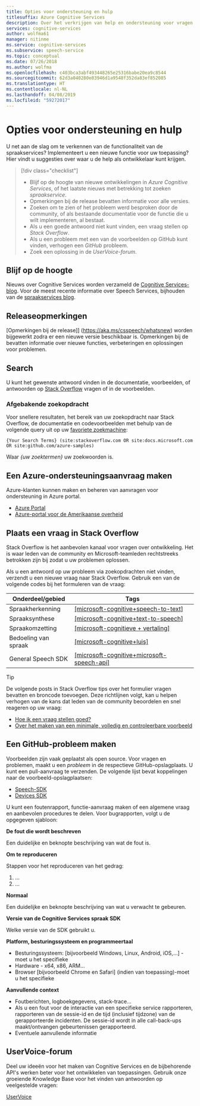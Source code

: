```yaml
---
title: Opties voor ondersteuning en hulp
titlesuffix: Azure Cognitive Services
description: Over het verkrijgen van help en ondersteuning voor vragen en problemen bij het maken van toepassingen die zijn geïntegreerd met de Speech-Service
services: cognitive-services
author: wolfma61
manager: nitinme
ms.service: cognitive-services
ms.subservice: speech-service
ms.topic: conceptual
ms.date: 07/26/2018
ms.author: wolfma
ms.openlocfilehash: c403bca3abf493448265e25316babe20ea9c8544
ms.sourcegitcommit: 62d3a040280e83946d1a9548f352da83ef852085
ms.translationtype: HT
ms.contentlocale: nl-NL
ms.lasthandoff: 04/08/2019
ms.locfileid: "59272017"
---
```

# <a name="support-and-help-options"></a>Opties voor ondersteuning en hulp

U net aan de slag om te verkennen van de functionaliteit van de spraakservices? Implementeert u een nieuwe functie voor uw toepassing? Hier vindt u suggesties over waar u de help als ontwikkelaar kunt krijgen.

> [!div class="checklist"]
> * Blijf op de hoogte van nieuwe ontwikkelingen in *Azure Cognitive Services*, of het laatste nieuws met betrekking tot zoeken *spraakservice*.
> * Opmerkingen bij de release bevatten informatie voor alle versies.
> * Zoeken om te zien of het probleem werd besproken door de community, of als bestaande documentatie voor de functie die u wilt implementeren, al bestaat.
> * Als u een goede antwoord niet kunt vinden, een vraag stellen op *Stack Overflow*.
> * Als u een probleem met een van de voorbeelden op GitHub kunt vinden, verhogen een *GitHub* probleem.
> * Zoek een oplossing in de *UserVoice-forum*.

## <a name="stay-informed"></a>Blijf op de hoogte

Nieuws over Cognitive Services worden verzameld de [Cognitive Services-blog](https://azure.microsoft.com/blog/topics/cognitive-services/). Voor de meest recente informatie over Speech Services, bijhouden van de [spraakservices blog](https://azure.microsoft.com/blog/tag/speech-service/).

## <a name="release-notes"></a>Releaseopmerkingen

[Opmerkingen bij de release]] (https://aka.ms/csspeech/whatsnew) worden bijgewerkt zodra er een nieuwe versie beschikbaar is. Opmerkingen bij de bevatten informatie over nieuwe functies, verbeteringen en oplossingen voor problemen.

## <a name="search"></a>Search

U kunt het gewenste antwoord vinden in de documentatie, voorbeelden, of antwoorden op [Stack Overflow](https://www.stackoverflow.com) vragen of in de voorbeelden.

### <a name="scoped-search"></a>Afgebakende zoekopdracht

Voor snellere resultaten, het bereik van uw zoekopdracht naar Stack Overflow, de documentatie en codevoorbeelden met behulp van de volgende query uit op uw [favoriete zoekmachine](https://bing.com):

```
{Your Search Terms} (site:stackoverflow.com OR site:docs.microsoft.com OR site:github.com/azure-samples)
```

Waar *{uw zoektermen}* uw zoekwoorden is.

## <a name="create-an-azure-support-request"></a>Een Azure-ondersteuningsaanvraag maken

Azure-klanten kunnen maken en beheren van aanvragen voor ondersteuning in Azure portal.

* [Azure Portal](https://ms.portal.azure.com/#blade/Microsoft_Azure_Support/HelpAndSupportBlade/overview)
* [Azure-portal voor de Amerikaanse overheid](https://portal.azure.us)

## <a name="post-a-question-to-stack-overflow"></a>Plaats een vraag in Stack Overflow

Stack Overflow is het aanbevolen kanaal voor vragen over ontwikkeling. Het is waar leden van de community en Microsoft-teamleden rechtstreeks betrokken zijn bij zodat u uw problemen oplossen.

Als u een antwoord op uw probleem via zoekopdrachten niet vinden, verzendt u een nieuwe vraag naar Stack Overflow. Gebruik een van de volgende codes bij het formuleren van de vraag:

|Onderdeel/gebied  |Tags  |
|---------|---------|
|Spraakherkenning |[[microsoft-cognitive+speech-to-text]](https://stackoverflow.com/questions/tagged/microsoft-cognitive+speech-to-text)|
|Spraaksynthese |[[microsoft-cognitive+text-to-speech]](https://stackoverflow.com/questions/tagged/microsoft-cognitive+text-to-speech)|
|Spraakomzetting |[[microsoft-cognitieve + vertaling]](https://stackoverflow.com/questions/tagged/microsoft-cognitive+translation)|
|Bedoeling van spraak |[[microsoft-cognitive+luis]](https://stackoverflow.com/questions/tagged/microsoft-cognitive+luis)|
|General Speech SDK |[[microsoft-cognitive+microsoft-speech-api]](https://stackoverflow.com/questions/tagged/microsoft-cognitive+microsoft-speech-api)|

> [!TIP]
> De volgende posts in Stack Overflow tips over het formulier vragen bevatten en broncode toevoegen. Deze richtlijnen volgt, kan u helpen verhogen van de kans dat leden van de community beoordelen en snel reageren op uw vraag:  
> * [Hoe ik een vraag stellen goed?](https://stackoverflow.com/help/how-to-ask)
> * [Over het maken van een minimale, volledig en controleerbare voorbeeld](https://stackoverflow.com/help/mcve)

## <a name="create-a-github-issue"></a>Een GitHub-probleem maken

Voorbeelden zijn vaak geplaatst als open source. Voor vragen en problemen, maakt u een *probleem* in de respectieve GitHub-opslagplaats. U kunt een pull-aanvraag te verzenden. De volgende lijst bevat koppelingen naar de voorbeeld-opslagplaatsen:

* [Speech-SDK](https://github.com/Azure-Samples/cognitive-services-speech-sdk/issues)
* [Devices SDK](https://github.com/Azure-Samples/Cognitive-Services-Speech-Devices-SDK/issues)

U kunt een foutenrapport, functie-aanvraag maken of een algemene vraag en aanbevolen procedures te delen. Voor bugrapporten, volgt u de opgegeven sjabloon:

**De fout die wordt beschreven**

Een duidelijke en beknopte beschrijving van wat de fout is.

**Om te reproduceren**

Stappen voor het reproduceren van het gedrag:
1. ...
2. ...

**Normaal**

Een duidelijke en beknopte beschrijving van wat u verwacht te gebeuren.

**Versie van de Cognitive Services spraak SDK**

Welke versie van de SDK gebruikt u.

**Platform, besturingssysteem en programmeertaal**

 - Besturingssysteem: [bijvoorbeeld Windows, Linux, Android, iOS,...] - moet u het specifieke
 - Hardware - x64, x86, ARM...
 - Browser [bijvoorbeeld Chrome en Safari] (indien van toepassing)-moet u het specifieke

**Aanvullende context**

 - Foutberichten, logboekgegevens, stack-trace...
 - Als u een fout voor de interactie van een specifieke service rapporteren, rapporteren van de sessie-id en de tijd (inclusief tijdzone) van de gerapporteerde incidenten. De sessie-id wordt in alle call-back-ups maakt/ontvangen gebeurtenissen gerapporteerd.
 - Eventuele aanvullende informatie


## <a name="uservoice-forum"></a>UserVoice-forum

Deel uw ideeën voor het maken van Cognitive Services en de bijbehorende API's werken beter voor het ontwikkelen van toepassingen. Gebruik onze groeiende Knowledge Base voor het vinden van antwoorden op veelgestelde vragen:

[UserVoice](https://cognitive.uservoice.com/)
